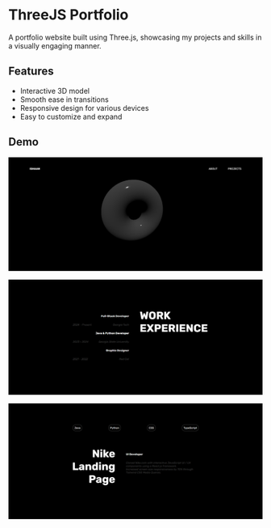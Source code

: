 # ThreeJS Portfolio

A portfolio website built using Three.js, showcasing my projects and skills in a visually engaging manner.

## Features

- Interactive 3D model
- Smooth ease in transitions
- Responsive design for various devices
- Easy to customize and expand

## Demo

![Home](implementation/home.png)

![Work Experience](implementation/experience.png)

![Tools and Projects](implementation/projects.png)
